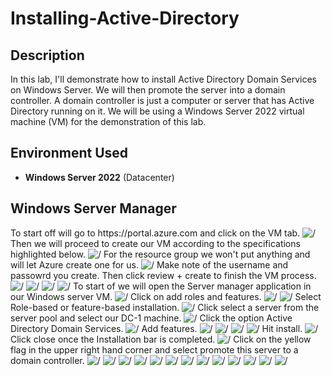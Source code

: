 # Installing-Active-Directory

<h2>Description</h2>
In this lab, I'll demonstrate how to install Active Directory Domain Services on Windows Server. We will then promote the server into a domain controller. A domain controller is just a computer or server that has Active Directory running on it. We will be using a Windows Server 2022 virtual machine (VM) for the demonstration of this lab.
<h2>Environment Used</h2>

- <b>Windows Server 2022</b> (Datacenter)

<h2>Windows Server Manager</h2>
To start off will go to https://portal.azure.com and click on the VM tab.
<img src="https://github.com/alibashir7/Installing-Active-Directory/assets/165006117/6c81228b-239e-412a-9a1e-40115bace25c" alt=/>
Then we will proceed to create our VM according to the specifications highlighted below.
<img src="https://github.com/alibashir7/Installing-Active-Directory/assets/165006117/7e23da19-0bbe-4355-b063-64cc57cd0729" alt=/>
For the resource group we won't put anything and will let Azure create one for us.
<img src="https://github.com/alibashir7/Installing-Active-Directory/assets/165006117/f0acc944-8ba6-42a2-9a5f-61a13073471c" alt=/>
Make note of the username and passowrd you create. Then click review + create to finish the VM process.
<img src="https://github.com/alibashir7/Installing-Active-Directory/assets/165006117/e05974ff-1e46-42e8-9206-0343e61a10c6" alt=/>
<img src="https://github.com/alibashir7/Installing-Active-Directory/assets/165006117/d31ce911-9955-47f2-b251-4fc735346ad5" alt=/>
<img src="https://github.com/alibashir7/Installing-Active-Directory/assets/165006117/3ae59950-a21c-4b0a-ad05-cd3f3b4f16d1" alt=/>
<img src="https://github.com/alibashir7/Installing-Active-Directory/assets/165006117/7f7b871a-6dfd-4e2a-a2ce-f395a7044b26" alt=/>
To start of we will open the Server manager application in our Windows server VM.
<img src="https://github.com/alibashir7/Installing-Active-Directory/assets/165006117/89069ca5-5b6f-4dc6-bbab-568e135f8c55" alt=/>
Click on add roles and features.
<img src="https://github.com/alibashir7/Installing-Active-Directory/assets/165006117/3de1e86d-b1b4-4b1f-816f-8350a1516c0d" alt=/>
<img src="https://github.com/alibashir7/Installing-Active-Directory/assets/165006117/2beea535-283e-4a8e-b0eb-9d3db5e7cee3" alt=/>
Select Role-based or feature-based installation.
<img src="https://github.com/alibashir7/Installing-Active-Directory/assets/165006117/334151b5-eb3e-4cdd-8f61-982702bcccef" alt=/>
Click select a server from the server pool and select our DC-1 machine.
<img src="https://github.com/alibashir7/Installing-Active-Directory/assets/165006117/d3291a34-ed28-4a03-8d91-5f41696ce270" alt=/>
Click the option Active Directory Domain Services.
<img src="https://github.com/alibashir7/Installing-Active-Directory/assets/165006117/13517796-d544-4601-8ddb-46d9b31697d7" alt=/>
Add features.
<img src="https://github.com/alibashir7/Installing-Active-Directory/assets/165006117/1f5288e6-fcd3-4b67-bd78-64201302c309" alt=/>
<img src="https://github.com/alibashir7/Installing-Active-Directory/assets/165006117/695c1860-793b-4551-b970-2bc4b466ede3" alt=/>
<img src="https://github.com/alibashir7/Installing-Active-Directory/assets/165006117/f473d6da-7897-43f1-9d78-89f3c69c639d" alt=/>
<img src="https://github.com/alibashir7/Installing-Active-Directory/assets/165006117/8be627b5-a357-4fdc-8019-55916abf97ea" alt=/>
Hit install.
<img src="https://github.com/alibashir7/Installing-Active-Directory/assets/165006117/de547999-d383-4859-b07f-f7d175d6ae92" alt=/>
Click close once the Installation bar is completed.
<img src="https://github.com/alibashir7/Installing-Active-Directory/assets/165006117/b2211be4-d975-4137-beaf-bfe0b146edf8" alt=/>
Click on the yellow flag in the upper right hand corner and select promote this server to a domain controller.
<img src="https://github.com/alibashir7/Installing-Active-Directory/assets/165006117/dc66b3fc-afeb-4c80-9729-0263ae940a5f" alt=/>
<img src="https://github.com/alibashir7/Installing-Active-Directory/assets/165006117/d362f625-947c-4c9e-b921-65b382e78749" alt=/>
<img src="https://github.com/alibashir7/Installing-Active-Directory/assets/165006117/a6148894-1412-45bc-a99f-8557191b3adb" alt=/>
<img src="https://github.com/alibashir7/Installing-Active-Directory/assets/165006117/d3c106cb-e4a7-4a3b-97f8-14a09496f9e1" alt=/>
<img src="https://github.com/alibashir7/Installing-Active-Directory/assets/165006117/69e19a9a-ef36-4981-b322-9874b114e964" alt=/>
<img src="https://github.com/alibashir7/Installing-Active-Directory/assets/165006117/9c3703da-9215-4f72-aac2-b69f97a70afd" alt=/>
<img src="https://github.com/alibashir7/Installing-Active-Directory/assets/165006117/426b90a6-5b9e-44b7-b38e-ad5b18b420f0" alt=/>
<img src="https://github.com/alibashir7/Installing-Active-Directory/assets/165006117/80622144-fd88-4c3e-a276-bc05d20b983e" alt=/>
<img src="https://github.com/alibashir7/Installing-Active-Directory/assets/165006117/71a18563-08ef-478a-925b-ac510d26819e" alt=/>
<img src="https://github.com/alibashir7/Installing-Active-Directory/assets/165006117/5da4d269-240b-445f-8a71-e9df253f1073" alt=/>
<img src="https://github.com/alibashir7/Installing-Active-Directory/assets/165006117/86c7a8a6-b903-4d25-9a83-959c35b9388b" alt=/>
<img src="https://github.com/alibashir7/Installing-Active-Directory/assets/165006117/57aac7d3-20e3-44cc-b828-66d3131e31b0" alt=/>
<img src="https://github.com/alibashir7/Installing-Active-Directory/assets/165006117/e8eb82a2-09db-431a-b0ab-5e61f3216dd0" alt=/>
